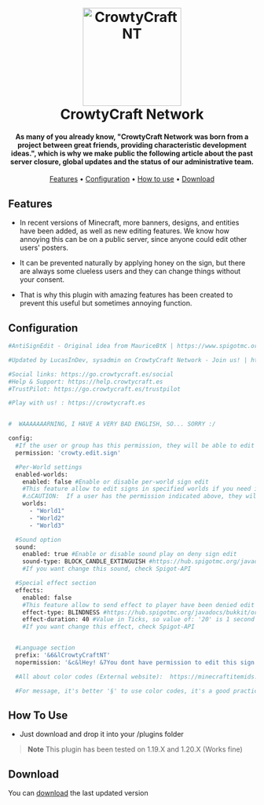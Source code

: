 
<h1 align="center">
  <br>
  <a href="http://www.crowtycraft.es"><img src="https://img.crowtycraft.es/img/logo-cw-main.png" alt="CrowtyCraftNT" width="200"></a>
  <br>
  CrowtyCraft Network
  <br>
</h1>

<h4 align="center">As many of you already know, "CrowtyCraft Network was born from a project between great friends, providing characteristic development ideas.", which is why we make public the following article about the past server closure, global updates and the status of our administrative team.</h4>

<p align="center">
  <a href="#features">Features</a> •
  <a href="#configuration">Configuration</a> •
  <a href="#how-to-use">How to use</a> •
  <a href="#download">Download</a>
</p>

## Features

* In recent versions of Minecraft, more banners, designs, and entities have been added, as well as new editing features. We know how annoying this can be on a public server, since anyone could edit other users' posters. 

* It can be prevented naturally by applying honey on the sign, but there are always some clueless users and they can change things without your consent. 

* That is why this plugin with amazing features has been created to prevent this useful but sometimes annoying function.


## Configuration

```bash
#AntiSignEdit - Original idea from MauriceBtK | https://www.spigotmc.org/resources/disable-edit-signs-1-0.110653/

#Updated by LucasInDev, sysadmin on CrowtyCraft Network - Join us! | https://crowtycraft.es

#Social links: https://go.crowtycraft.es/social
#Help & Support: https://help.crowtycraft.es
#TrustPilot: https://go.crowtycraft.es/trustpilot

#Play with us! : https://crowtycraft.es


#  WAAAAAAARNING, I HAVE A VERY BAD ENGLISH, SO... SORRY :/

config:
  #If the user or group has this permission, they will be able to edit signs
  permission: 'crowty.edit.sign'

  #Per-World settings
  enabled-worlds:
    enabled: false #Enable or disable per-world sign edit
    #This feature allow to edit signs in specified worlds if you need it
    #⚠️CAUTION:  If a user has the permission indicated above, they will be able to edit the poster even if they are in a world where it is prohibited
    worlds:
      - "World1"
      - "World2"
      - "World3"

  #Sound option
  sound:
    enabled: true #Enable or disable sound play on deny sign edit
    sound-type: BLOCK_CANDLE_EXTINGUISH #https://hub.spigotmc.org/javadocs/bukkit/org/bukkit/Sound.html
    #If you want change this sound, check Spigot-API

  #Special effect section
  effects:
    enabled: false
    #This feature allow to send effect to player have been denied edit of a sign
    effect-type: BLINDNESS #https://hub.spigotmc.org/javadocs/bukkit/org/bukkit/potion/PotionEffectType.html
    effect-duration: 40 #Value in Ticks, so value of: '20' is 1 second
    #If you want change this effect, check Spigot-API


  #Language section
  prefix: '&6&lCrowtyCraftNT'
  nopermission: '&c&lHey! &7You dont have permission to edit this sign...'

  #All about color codes (External website):  https://minecraftitemids.com/color-codes

  #For message, it's better '§' to use color codes, it's a good practice of optimization, example: §6§lCrowtyCraftNT
```


## How To Use

* Just download and drop it into your /plugins folder

> **Note**
> This plugin has been tested on 1.19.X and 1.20.X (Works fine)


## Download

You can [download]([https://github.com/LucasitoInDev/crowty-anti-sign-edit/releases/tag/1.0-SNAPSHOT](https://github.com/LucasitoInDev/crowty-anti-sign-edit/releases/tag/1.0-SNAPSHOT)) the last updated version
